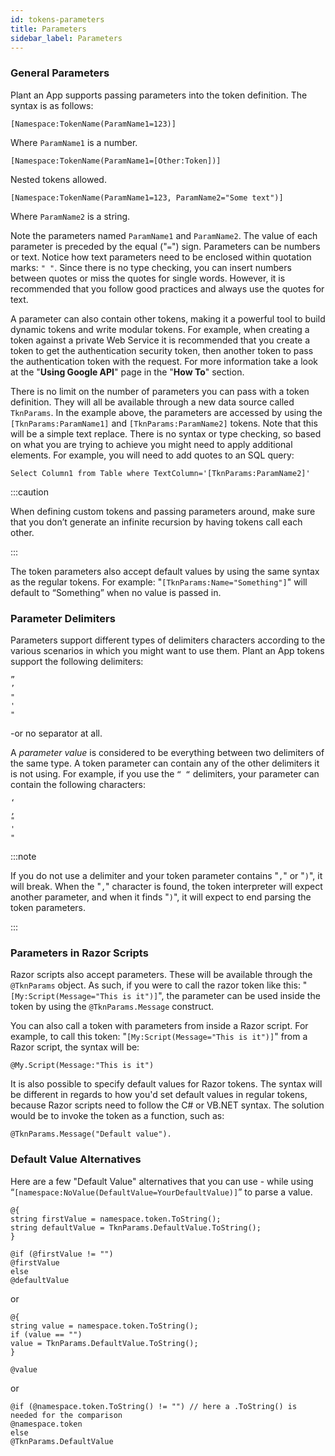 ```yaml
---
id: tokens-parameters
title: Parameters
sidebar_label: Parameters
---
```


### General Parameters

Plant an App supports passing parameters into the token definition. The syntax is as follows:

    [Namespace:TokenName(ParamName1=123)]  

Where `ParamName1` is a number.

    [Namespace:TokenName(ParamName1=[Other:Token])]

Nested tokens allowed.

    [Namespace:TokenName(ParamName1=123, ParamName2="Some text")]

Where `ParamName2` is a string.

Note the parameters named `ParamName1` and `ParamName2`. The value of each parameter is preceded by the equal ("`=`") sign. Parameters can be numbers or text. Notice how text parameters need to be enclosed within quotation marks: `" "`. Since there is no type checking, you can insert numbers between quotes or miss the quotes for single words. However, it is recommended that you follow good practices and always use the quotes for text.

A parameter can also contain other tokens, making it a powerful tool to build dynamic tokens and write modular tokens. For example, when creating a token against a private Web Service it is recommended that you create a token to get the authentication security token, then another token to pass the authentication token with the request. For more information take a look at the "**Using Google API**" page in the "**How To**" section.

There is no limit on the number of parameters you can pass with a token definition. They will all be available through a new data source called `TknParams`. In the example above, the parameters are accessed by using the `[TknParams:ParamName1]` and `[TknParams:ParamName2]` tokens. Note that this will be a simple text replace. There is no syntax or type checking, so based on what you are trying to achieve you might need to apply additional elements. For example, you will need to add quotes to an SQL query:

    Select Column1 from Table where TextColumn='[TknParams:ParamName2]'


:::caution

When defining custom tokens and passing parameters around, make sure that you don’t generate an infinite recursion by having tokens call each other.

:::

The token parameters also accept default values by using the same syntax as the regular tokens. For example: "`[TknParams:Name="Something"]`" will default to “Something” when no value is passed in.

### Parameter Delimiters

Parameters support different types of delimiters characters according to the various  scenarios in which you might want to use them. Plant an App tokens support the following delimiters:

    ”
    ’
    "
    '
    "

 -or no separator at all.


A *parameter value* is considered to be everything between two delimiters of the same type. A token parameter can contain any of the other delimiters it is not using. For example, if you use the `“ “` delimiters, your parameter can contain the following characters:


    ‘
    ,
    "
    '
    "


:::note

If you do not use a delimiter and your token parameter contains "`,`" or "`)`", it will break. When the "`,`" character is found, the token interpreter will expect another parameter, and when it finds "`)`", it will expect to end parsing the token parameters.

:::

### Parameters in Razor Scripts

Razor scripts also accept parameters. These will be available through the `@TknParams` object. As such, if you were to call the razor token like this: "`[My:Script(Message="This is it")]`", the parameter can be used inside the token by using the `@TknParams.Message` construct.

You can also call a token with parameters from inside a Razor script. For example, to call this token: "`[My:Script(Message="This is it")]`" from a Razor script, the syntax will be:

    @My.Script(Message:"This is it")

It is also possible to specify default values for Razor tokens. The syntax will be different in regards to how you'd set default values in regular tokens, because Razor scripts need to follow the C# or VB.NET syntax. The solution would be to invoke the token as a function, such as:

    @TknParams.Message("Default value").

### Default Value Alternatives

Here are a few "Default Value" alternatives that you can use - while using  “`[namespace:NoValue(DefaultValue=YourDefaultValue)]`” to parse a value.

    @{
    string firstValue = namespace.token.ToString();
    string defaultValue = TknParams.DefaultValue.ToString();
    }

    @if (@firstValue != "")
    @firstValue
    else
    @defaultValue

or

    @{
    string value = namespace.token.ToString();
    if (value == "")
    value = TknParams.DefaultValue.ToString();
    }

    @value

or

    @if (@namespace.token.ToString() != "") // here a .ToString() is needed for the comparison
    @namespace.token
    else
    @TknParams.DefaultValue